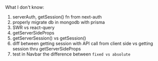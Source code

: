 What I don't know:

1. serverAuth, getSession() fn from next-auth
2. properly migrate db in mongodb with prisma
3. SWR vs react-query
4. getServerSideProps
5. getServerSession() vs getSession()
6. diff between getting session with API call from client side vs getting session thru getServerSideProps
7. test in Navbar the difference between `fixed vs absolute`

